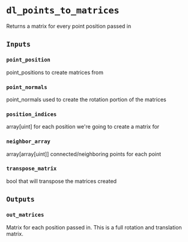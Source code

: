 # `dl_points_to_matrices`

Returns a matrix for every point position passed in

## `Inputs`

### `point_position`

point_positions to create matrices from

### `point_normals`

point_normals used to create the rotation portion of the matrices

### `position_indices`

array[uint] for each position we're going to create a matrix for

### `neighbor_array`

array[array[uint]] connected/neighboring points for each point

### `transpose_matrix`

bool that will transpose the matrices created

## `Outputs`

### `out_matrices`

Matrix for each position passed in.  This is a full rotation and translation matrix.

